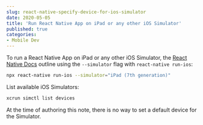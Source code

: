 ```yaml
---
slug: react-native-specify-device-for-ios-simulator
date: 2020-05-05
title: 'Run React Native App on iPad or any other iOS Simulator'
published: true
categories:
- Mobile Dev
---
```


To run a React Native App on iPad or any other iOS Simulator, the [React Native Docs](https://facebook.github.io/react-native/docs/running-on-simulator-ios#specifying-a-device) outline using the `--simulator` flag with `react-native run-ios`:

```sh
npx react-native run-ios --simulator="iPad (7th generation)"
```

List available iOS Simulators:

```sh
xcrun simctl list devices
```

At the time of authoring this note, there is no way to set a default device for the Simulator.